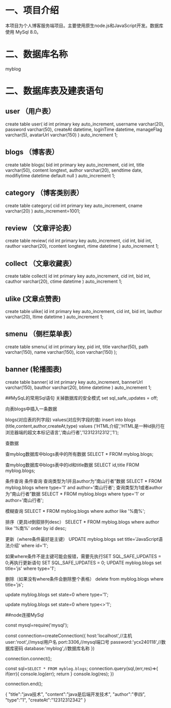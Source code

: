 # 一、项目介绍
本项目为个人博客服务端项目。主要使用原生node.js和JavaScript开发。数据库使用 MySql 8.0。
# 二、数据库名称
myblog
# 二、数据库表及建表语句
## user  （用户表）
create table user(
    id int primary key auto_increment,
    username varchar(20),
    password varchar(50),
    createAt datetime,
    loginTime datetime, 
    manageFlag varchar(5),
    avatarUrl varchar(150)
) auto_increment 1;
## blogs （博客表）
create table blogs(
	bid int primary key auto_increment,
    cid int,
    title varchar(50),
    content longtext,
    author varchar(20),
    sendtime date,
    modifiytime datetime default null
) auto_increment 1;
## category （博客类别表）
create table category(
	cid int primary key auto_increment,
    cname varchar(20)
) auto_increment=1001;
## review （文章评论表）
create table review(
	rid int primary key auto_increment,
    cid int,
    bid int,
    rauthor varchar(20),
    rcontent longtext,
    rtime datetime
) auto_increment 1;
## collect （文章收藏表）
create table collect(
	id int primary key auto_increment,
    cid int,
    bid int,
    cauthor varchar(20),
    ctime datetime
) auto_increment 1;
## ulike (文章点赞表)
create table ulike(
	id int primary key auto_increment,
    cid int,
    bid int,
    lauthor varchar(20),
    ltime datetime
) auto_increment 1;
## smenu （侧栏菜单表）
create table smenu(
	id int primary key,
    pid int,
    title varchar(50),
    path varchar(150),
    name varchar(150),
    icon varchar(150)
);
## banner (轮播图表)
create table banner(
	id int primary key auto_increment,
    bannerUrl varchar(150),
    bauthor varchar(20),
    btime datetime
) auto_increment 1;


##MySqL的常用Sql语句
关掉数据库的安全模式
set sql_safe_updates = off;

向表blogs中插入一条数据

blogs(对应表的列字段) values(对应列字段的值)
insert into blogs (title,content,author,createAt,type) values ('HTML介绍','HTML是一种id执行在浏览器端的超文本标记语言','南山行者','12312312312','1');

查数据

查myblog数据库中blogs表中的所有数据
SELECT * FROM myblog.blogs;

查myblog数据库中blogs表中的id和title数据
SELECT id,title FROM myblog.blogs;

条件查询
条件查询
查询类型为1并且author为“南山行者”数据
SELECT * FROM myblog.blogs where type='1' and author='南山行者';
查询类型为1或者author为“南山行者”数据
SELECT * FROM myblog.blogs where type='1' or author='南山行者';

模糊查询
SELECT * FROM myblog.blogs where author like '%南%';

排序（更具id倒叙排列desc）
SELECT * FROM myblog.blogs where author like '%南%' order by id desc;


更新（where条件最好是主键）
UPDATE myblog.blogs set title='JavaScript语法介绍' where id='1';

如果where条件不是主键可能会报错，需要先执行SET SQL_SAFE_UPDATES = 0;再执行更新语句
SET SQL_SAFE_UPDATES = 0;
UPDATE myblog.blogs set title='js' where type='1';


删除（如果没有where条件会删除整个表格）
delete from myblog.blogs where title='js';

<!-- 软删除 改变状态即可  <>表示不等于 -->
update myblog.blogs set state=0 where type='1';

update myblog.blogs set state=0 where type<>'1';


##node连接MySql

<!-- 引入mysql模块 -->
const mysql=require('mysql');
<!-- 创建连接对象 -->
const connection=createConnection({
    host:'localhost',//主机
    user:'root',//mysql用户名
    port:3306,//mysql端口号
    password:'ycx240118',//数据库密码
    database:'myblog',//数据库名称
})
<!-- 开始连接 -->
connection.connect();
<!-- 执行sql语句 -->
const sql=`SELECT * FROM myblog.blogs`;
connection.query(sql,(err,res)=>{
    if(err){
        console.log(err);
        return
    }
    console.log(res);
})

<!-- 关闭连接 -->
connection.end();


<!-- JSON数据 -->
{
    "title":"java技术",
    "content":"java是后端开发技术",
    "author":"李四",
    "type":"1",
    "createAt":"12312312342"
}
